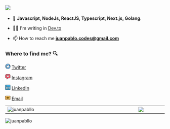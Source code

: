 ![](https://media.giphy.com/media/a1QLZUUtCcgyA/giphy.gif)

- 🌱 **Javascript, NodeJs, ReactJS, Typescript, Next.js, Golang**.

- 👨‍💻 I'm writing in [Dev.to](https://dev.to/juanpabllo)

<!-- - 💬 Ask me about **Front-End** -->

- 📫 How to reach me **juanpablo.codes@gmail.com**

### Where to find me? :mag:

<a href="https://twitter.com/JuPabllo"><img src="./images/twitter.png" width="16"/></a> [Twitter](https://twitter.com/JuPabllo)

<a href="https://www.instagram.com/jupabllo"><img src="./images/instagram.png" width="16"/></a> [Instagram](https://www.instagram.com/jupabllo)

<a href="https://www.linkedin.com/in/juanpablodev/"><img src="./images/linkedin.png" width="16"/></a> [LinkedIn](https://www.linkedin.com/in/juanpablodev/)

<a href="mailto:juanpablo.codes@gmail.com"><img src="./images/email.png" width="16"/></a> [Email](mailto:juanpablo.codes@gmail.com)

<center>
  <table>
    <tr>
      <td><img width="400px" align="left" src="https://github-readme-stats.vercel.app/api?username=juanpabllo&show_icons=true&theme=material-palenight" alt="juanpabllo" /></td>
<td><img width="370px" align="left" src="https://github-readme-stats.vercel.app/api/top-langs/?username=juanpabllo&hide=html&layout=compact&theme=material-palenight" /></td>
</tr>   
  </table>
</center>

<p align="left"> <img src="https://komarev.com/ghpvc/?username=juanpabllo" alt="juanpabllo" /> </p>
